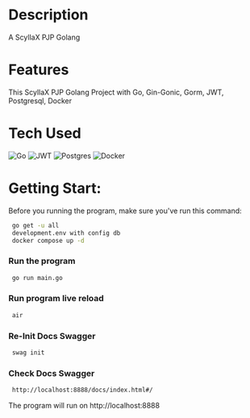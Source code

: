 # Description
A ScyllaX PJP Golang

# Features
This ScyllaX PJP Golang Project with Go, Gin-Gonic, Gorm, JWT, Postgresql, Docker
 
# Tech Used
 ![Go](https://img.shields.io/badge/go-%2300ADD8.svg?style=for-the-badge&logo=go&logoColor=white) ![JWT](https://img.shields.io/badge/JWT-black?style=for-the-badge&logo=JSON%20web%20tokens) ![Postgres](https://img.shields.io/badge/postgres-%23316192.svg?style=for-the-badge&logo=postgresql&logoColor=white) ![Docker](https://img.shields.io/badge/docker-%230db7ed.svg?style=for-the-badge&logo=docker&logoColor=white)
      
# Getting Start:
Before you running the program, make sure you've run this command:
```bash
 go get -u all
 development.env with config db
 docker compose up -d
```

### Run the program
```bash
 go run main.go
```
### Run program live reload
```bash
 air
```

### Re-Init Docs Swagger
```bash
 swag init
```

### Check Docs Swagger
```bash
 http://localhost:8888/docs/index.html#/
```

The program will run on http://localhost:8888 
<!-- </> with 💛 by readMD (https://readmd.itsvg.in) -->
